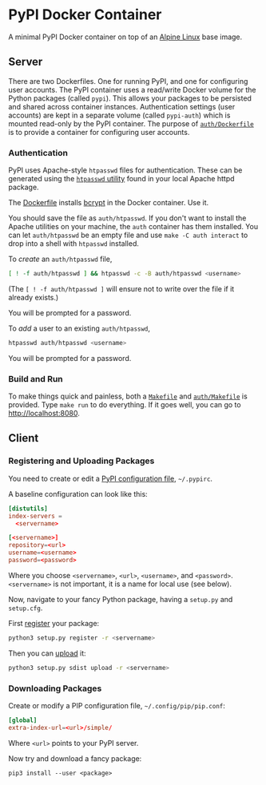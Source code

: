 # PyPI Docker Container

A minimal PyPI Docker container on top of an [Alpine
Linux](https://www.alpinelinux.org/) base image.

## Server

There are two Dockerfiles. One for running PyPI, and one for configuring user
accounts. The PyPI container uses a read/write Docker volume for the Python
packages (called `pypi`). This allows your packages to be persisted and shared
across container instances. Authentication settings (user accounts) are kept in
a separate volume (called `pypi-auth`) which is mounted read-only by the PyPI
container. The purpose of [`auth/Dockerfile`](auth/Dockerfile) is to provide a
container for configuring user accounts.

### Authentication

PyPI uses Apache-style `htpasswd` files for authentication. These can be
generated using the [`htpasswd`
utility](https://httpd.apache.org/docs/current/programs/htpasswd.html) found in
your local Apache httpd package.

The [Dockerfile](Dockerfile) installs
[bcrypt](https://en.wikipedia.org/wiki/Bcrypt) in the Docker container. Use it.

You should save the file as `auth/htpasswd`. If you don't want to install the
Apache utilities on your machine, the `auth` container has them installed. You
can let `auth/htpasswd` be an empty file and use `make -C auth interact` to
drop into a shell with `htpasswd` installed.

To _create_ an `auth/htpasswd` file,

```sh
[ ! -f auth/htpasswd ] && htpasswd -c -B auth/htpasswd <username>
```

(The `[ ! -f auth/htpasswd ]` will ensure not to write over the file if it
already exists.)

You will be prompted for a password.

To _add_ a user to an existing `auth/htpasswd`,

```sh
htpasswd auth/htpasswd <username>
```

You will be prompted for a password.

### Build and Run

To make things quick and painless, both a [`Makefile`](Makefile) and
[`auth/Makefile`](Makefile) is provided. Type `make run` to do everything. If
it goes well, you can go to [http://localhost:8080](http://localhost:8080).

## Client

### Registering and Uploading Packages

You need to create or edit a [PyPI configuration
file](https://docs.python.org/3.6/distutils/packageindex.html#the-pypirc-file),
`~/.pypirc`.

A baseline configuration can look like this:

```conf
[distutils]
index-servers =
  <servername>

[<servername>]
repository=<url>
username=<username>
password=<password>
```

Where you choose `<servername>`, `<url>`, `<username>`, and `<password>`.
`<servername>` is not important, it is a name for local use (see below).

Now, navigate to your fancy Python package, having a `setup.py` and
`setup.cfg`.

First
[register](https://docs.python.org/3.6/distutils/packageindex.html#the-register-command)
your package:

```sh
python3 setup.py register -r <servername>
```

Then you can
[upload](https://docs.python.org/3.6/distutils/packageindex.html#the-upload-command)
it:

```sh
python3 setup.py sdist upload -r <servername>
```

### Downloading Packages

Create or modify a PIP configuration file, `~/.config/pip/pip.conf`:

```conf
[global]
extra-index-url=<url>/simple/
```

Where `<url>` points to your PyPI server.

Now try and download a fancy package:

```
pip3 install --user <package>
```
